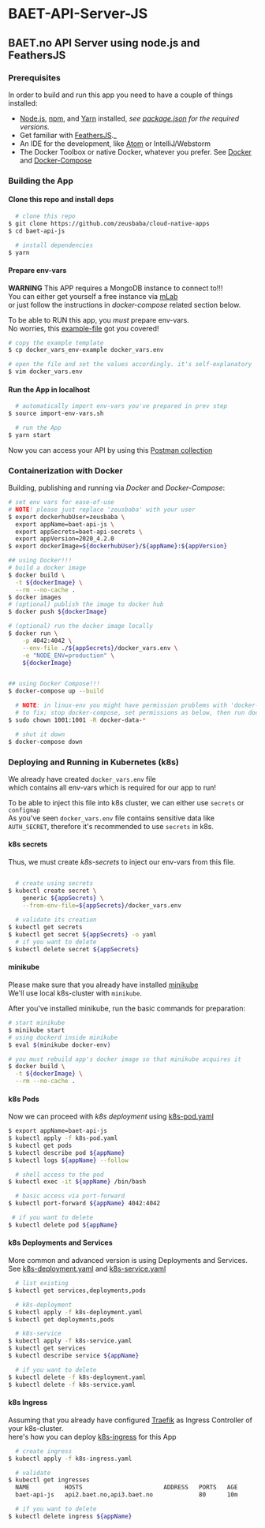 BAET-API-Server-JS
==================

## BAET.no API Server using node.js and FeathersJS

### Prerequisites

In order to build and run this app you need to have a couple of things installed:  

- [Node.js](https://nodejs.org/), [npm](https://www.npmjs.com/), and [Yarn](https://yarnpkg.com) installed, _see [package.json](package.json) for the required versions._
- Get familiar with [FeathersJS](http://docs.feathersjs.com)._            
- An IDE for the development, like [Atom](https://atom.io) or IntelliJ/Webstorm      
- The Docker Toolbox or native Docker, whatever you prefer. See [Docker](https://docs.docker.com) and [Docker-Compose](https://docs.docker.com/compose/)       


### Building the App  


#### Clone this repo and install deps    

```bash
  # clone this repo  
$ git clone https://github.com/zeusbaba/cloud-native-apps  
$ cd baet-api-js  

  # install dependencies
$ yarn

```   

#### Prepare env-vars  

**WARNING** This APP requires a MongoDB instance to connect to!!!      
You can either get yourself a free instance via [mLab](https://mlab.com)  
or just follow the instructions in _docker-compose_ related section below.      

To be able to RUN this app, you _must_ prepare env-vars.    
No worries, this [example-file](baet-api-secrets/docker_vars_env-example) got you covered!            
```bash
# copy the example template  
$ cp docker_vars_env-example docker_vars.env  

# open the file and set the values accordingly. it's self-explanatory  
$ vim docker_vars.env    
```

#### Run the App in localhost  

```bash
  # automatically import env-vars you've prepared in prev step    
$ source import-env-vars.sh

  # run the App  
$ yarn start
```

Now you can access your API by using this [Postman collection](https://documenter.getpostman.com/view/2611563/RzfZPt3c)  


### Containerization with Docker  

Building, publishing and running via _Docker_ and _Docker-Compose_:       
```bash
# set env vars for ease-of-use
# NOTE! please just replace 'zeusbaba' with your user  
$ export dockerhubUser=zeusbaba \
  export appName=baet-api-js \
  export appSecrets=baet-api-secrets \
  export appVersion=2020_4.2.0
$ export dockerImage=${dockerhubUser}/${appName}:${appVersion}

## using Docker!!!       
# build a docker image  
$ docker build \
  -t ${dockerImage} \
  --rm --no-cache .    
$ docker images  	
# (optional) publish the image to docker hub  
$ docker push ${dockerImage}  

# (optional) run the docker image locally    
$ docker run \
	-p 4042:4042 \
	--env-file ./${appSecrets}/docker_vars.env \
	-e "NODE_ENV=production" \
	${dockerImage}  


## using Docker Compose!!! 
$ docker-compose up --build 

  # NOTE: in linux-env you might have permission problems with 'docker-data-*' folders      
  # to fix; stop docker-compose, set permissions as below, then run docker-compose again.    
$ sudo chown 1001:1001 -R docker-data-*  

  # shut it down 
$ docker-compose down   
```

### Deploying and Running in Kubernetes (k8s)    

We already have created `docker_vars.env` file    
which contains all env-vars which is required for our app to run!      

To be able to inject this file into k8s cluster, we can either use `secrets` or `configmap`  
As you've seen `docker_vars.env` file contains sensitive data like `AUTH_SECRET`, therefore it's recommended to use `secrets` in k8s.  

#### k8s secrets  
Thus, we must create _k8s-secrets_  to inject our env-vars from this file.    

```bash

  # create using secrets   
$ kubectl create secret \
    generic ${appSecrets} \
    --from-env-file=${appSecrets}/docker_vars.env
  
  # validate its creation
$ kubectl get secrets     
$ kubectl get secret ${appSecrets} -o yaml  
  # if you want to delete  
$ kubectl delete secret ${appSecrets}

```

#### minikube 
Please make sure that you already have installed [minikube](https://github.com/kubernetes/minikube)    
We'll use local k8s-cluster with `minikube`.

After you've installed minikube, run the basic commands for preparation:  
```bash
# start minikube  
$ minikube start  
# using dockerd inside minikube
$ eval $(minikube docker-env)  

# you must rebuild app's docker image so that minikube acquires it
$ docker build \
  -t ${dockerImage} \
  --rm --no-cache .
```

#### k8s Pods 
Now we can proceed with _k8s deployment_ using [k8s-pod.yaml](config-k8s/k8s-pod.yaml)        
```bash
$ export appName=baet-api-js
$ kubectl apply -f k8s-pod.yaml  
$ kubectl get pods  
$ kubectl describe pod ${appName}
$ kubectl logs ${appName} --follow

  # shell access to the pod
$ kubectl exec -it ${appName} /bin/bash

  # basic access via port-forward
$ kubectl port-forward ${appName} 4042:4042 

 # if you want to delete 
$ kubectl delete pod ${appName}
```

#### k8s Deployments and Services
More common and advanced version is using Deployments and Services.  
See [k8s-deployment.yaml](config-k8s/k8s-deployment.yaml) and [k8s-service.yaml](config-k8s/k8s-service.yaml)  


```bash
  # list existing 
$ kubectl get services,deployments,pods

  # k8s-deployment
$ kubectl apply -f k8s-deployment.yaml
$ kubectl get deployments,pods

  # k8s-service
$ kubectl apply -f k8s-service.yaml
$ kubectl get services
$ kubectl describe service ${appName}

  # if you want to delete
$ kubectl delete -f k8s-deployment.yaml
$ kubectl delete -f k8s-service.yaml
```

#### k8s Ingress
Assuming that you already have configured [Traefik](https://docs.traefik.io) as Ingress Controller of your k8s-cluster.  
here's how you can deploy  [k8s-ingress](config-k8s/k8s-ingress.yaml) for this App  

```bash
  # create ingress   
$ kubectl apply -f k8s-ingress.yaml 

  # validate
$ kubectl get ingresses
  NAME          HOSTS                       ADDRESS   PORTS   AGE
  baet-api-js   api2.baet.no,api3.baet.no             80      10m

  # if you want to delete 
$ kubectl delete ingress ${appName}
```
